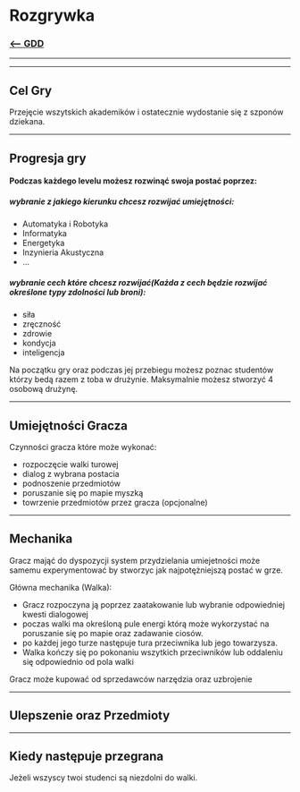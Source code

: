 # Rozgrywka
### [<-- GDD](/GDD/GDD.md)

---
---

## Cel Gry

Przejęcie wszytskich akademików i ostatecznie wydostanie się z szponów dziekana.

---

## Progresja gry

#### Podczas każdego levelu możesz rozwinąć swoja postać poprzez:

##### wybranie z jakiego kierunku chcesz rozwijać umiejętności:
 - Automatyka i Robotyka
 - Informatyka
 - Energetyka
 - Inzynieria Akustyczna
 - ...

##### wybranie cech które chcesz rozwijać(Każda z cech będzie rozwijać określone typy zdolności lub broni):
- siła
- zręczność
- zdrowie
- kondycja
- inteligencja

Na początku gry oraz podczas jej przebiegu możesz poznac studentów którzy bedą razem z toba w drużynie. Maksymalnie możesz stworzyć 4 osobową drużynę.

---

## Umiejętności Gracza

Czynności gracza które może wykonać:
 - rozpoczęcie walki turowej
 - dialog z wybrana postacia
 - podnoszenie przedmiotów
 - poruszanie się po mapie myszką
 - towrzenie przedmiotów przez gracza (opcjonalne)

---

## Mechanika

Gracz mająć do dyspozycji system przydzielania umiejetności może samemu experymentować by stworzyc jak najpotężniejszą postać w grze.

Główna mechanika (Walka):
 - Gracz rozpoczyna ją poprzez zaatakowanie lub wybranie odpowiedniej kwesti dialogowej
 - poczas walki ma określoną pule energi którą może wykorzystać na poruszanie się po mapie oraz zadawanie ciosów.
 - po każdej jego turze następuje tura przeciwnika lub jego towarzysza.
 - Walka kończy się po pokonaniu wszytkich przeciwników lub oddaleniu się odpowiednio od pola walki

Gracz może kupować od sprzedawców narzędzia oraz uzbrojenie

---

## Ulepszenie oraz Przedmioty


---

## Kiedy następuje przegrana

Jeżeli wszyscy twoi studenci są niezdolni do walki.

